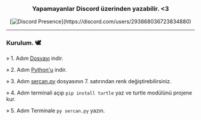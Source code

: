<br/>
<div align="center">

### Yapamayanlar Discord üzerinden yazabilir. <3
[![Discord Presence](https://lanyard-profile-readme.vercel.app/api/293868036723834880?theme=light&bg=809ecf&animated=false&hideDiscrim=true&borderRadius=30px&idleMessage=Probably%20doing%20something%20else...)](https://discord.com/users/293868036723834880)

</div>

--------------------------------------

### Kurulum. 🕊️
» 1. Adım <a href="https://github.com/sercwn/star-art/archive/refs/heads/main.zip">Dosyayı</a> indir.
  
» 2. Adım <a href="https://www.python.org/downloads/">Python'u</a> indir.
  
» 3. Adım <a href="https://github.com/sercwn/star-art/blob/main/sercan.py">sercan.py</a> dosyasının 7. satırından renk değiştirebilirsiniz.
  
» 4. Adım terminali açıp ```pip install turtle``` yaz ve turtle modülünü projene kur.
  
» 5. Adım Terminale ```py sercan.py``` yazın. 



